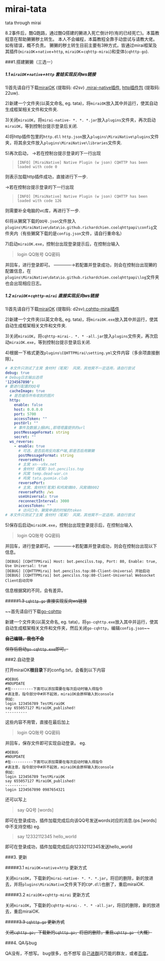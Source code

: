 # mirai-tata
tata through mirai

8.2事件后，酷Q跑路，通过酷Q搭建的獭进入死亡倒计时(有的已经死亡)。本篇教程意在帮助獭獭秽土转生。
本人不会编程，本篇教程全靠手动尝试与请教大佬。如有错误，概不负责。
獭獭的秽土转生目前主要有3种方式，皆通过mirai框架及其插件(`miraiOK`+`native`+`http`, `miraiOK`+`cqhttp-mirai`)和变体(`cqhttp-go`).

###1.搭建獭獭（三选一）

##### 1.1  `miraiOK`+`native`+`http` 套娃实现反向ws链接
1)首先请自行下载[miraiOK](https://pan.baidu.com/s/1a7YKAZu1Unw0RW-u2ixxSA) (提取码: d2sv) ,[mirai-native插件](https://github.com/iTXTech/mirai-native/releases), [http插件包](https://pan.baidu.com/s/1siBnW481gnLatMzQ_ga1UA) (提取码: 22uw).

2)新建一个文件夹(以英文命名, eg. tata)，将`miraiOK`放入其中并运行，使其自动生成框架相关文件和文件夹.

3)关闭`miraiOK`，将`mirai-native- *. *. *.jar`放入`plugins`文件夹，再次启动`miraiOK`，等到控制台提示登录后关闭.

4)将http插件包里的`http.dll` `http.json`放入`plugins\MiraiNative\plugins`文件夹，将其余文件放入`plugins\MiraiNative\libraries`文件夹.

5)再次启动，
→若在控制台提示登录的下一行出现
>```
>[INFO] [MiraiNative] Native Plugin (w json) CQHTTP has been loaded with code 0
则表示加载http插件成功，直接进行下一步.  

→若在控制台提示登录的下一行出现
>```
>[INFO] [MiraiNative] Native Plugin (w json) CQHTTP has been loaded with code 126
则需要补全电脑的vc库，再进行下一步.

6)将从獭窝下载的`QQ号.json`文件放入`plugins\MiraiNative\data\io.github.richardchien.coolqhttpapi\config`文件夹内（有些獭窝下载的是`config.json`文件，请自行重命名）

7)启动`miraiOK.exe`，控制台出现登录提示后，在控制台输入

>login QQ账号 QQ密码

并回车，进行登录即可。
————→若配置并登录成功，则会在控制台出现獭的配置信息，在`plugins\MiraiNative\data\io.github.richardchien.coolqhttpapi\log`文件夹也会出现相应日志。  
  
##### 1.2 `miraiOK`+`cqhttp-mirai` 直接实现反向ws链接

1)首先请自行下载[miraiOK](https://pan.baidu.com/s/1a7YKAZu1Unw0RW-u2ixxSA) (提取码: d2sv),[cqhttp-mirai插件](https://github.com/yyuueexxiinngg/cqhttp-mirai/releases)

2)新建一个文件夹(以英文命名, eg. tata)，将`miraiOK.exe`放入其中并运行，使其自动生成框架相关文件和文件夹.

3)关闭`miraiOK`，将`cqhttp-mirai-. *. * -all.jar`放入`plugins`文件夹，再次启动`miraiOK.exe`，等到控制台提示登录后关闭.

4)根据一下格式更改`plugins\CQHTTPMirai\setting.yml`文件内容（多余项直接删除）。
``` yaml
# 本文件只测试了主窝 食材村（笔窝） 风窝，其他窝不一定适用，请自行尝试
debug: true
# Debug日志输出选项
'1234567890':
# 要进行配置的QQ号
  cacheImage: true
  # 是否缓存所有收到的图片
  http:
    enable: false
    host: 0.0.0.0
    port: 5700
    accessToken: ""
    postUrl: ""
    # 事件及数据上报URL,即塔塔露提供的url
    postMessageFormat: string
    secret: ""
  ws_reverse:
    - enable: true 
      # 可选，是否启用反向客户端,即是否启用獭獭
      postMessageFormat: string
      reverseHost: 
      # 主窝 xn--v9x.net
      # 食材村（笔窝）bot.pencilss.top
      # 风窝 temp.dead-war.cn
      # 鸡窝 tata.guomie.club
      reversePort: 
      # 主窝、食材村(笔窝)和鸡窝填80，风窝填8002
      reversePath: /ws
      useUniversal: true
      reconnectInterval: 3000
      accessToken: ""
      # 访问口令，獭窝申请的时候的token
# 本文件只测试了主窝 食材村（笔窝） 风窝，其他窝不一定适用，请自行尝试
```

5)保存后启动`miraiOK.exe`，控制台出现登录提示后，在控制台输入

>login QQ账号 QQ密码

并回车，进行登录即可。
————→若配置并登录成功，则会在控制台出现以下信息。
```
[DEBUG] [CQHTTPMirai] Host: bot.pencilss.top, Port: 80, Enable: true, Use Universal: true
[DEBUG] [CQHTTPMirai] bot.pencilss.top:80-Client-Universal 开始启动
[DEBUG] [CQHTTPMirai] bot.pencilss.top:80-Client-Universal Websocket Client启动完毕
```
信息根据窝的不同，会有差异。  

#####~~1.3 `cqhttp-go` 直接实现反向ws链接~~

~~首先请自行下载[go-cqhttp](https://github.com/Mrs4s/go-cqhttp/releases)

新建一个文件夹(以英文命名, eg. tata)，将`go-cqhttp.exe`放入其中并运行，使其自动生成框架相关文件和文件夹，然后关闭`go-cqhttp`，编辑`config.json`~~

~~**自己编辑，我也不会**~~

~~保存后启动`go-cqhttp.exe`即可。~~


###2.自动登录

打开miraiOK**根目录**下的config.txt，会看到以下内容
```
#DEBUG
#NOUPDATE
#在----------下面可以添加需要在每次启动时输入得指令
#请注意，指令部分中#并不起效，miraiOK会原样输入到console
例如:
login 123456789 TestMiraiOK
say 655057127 MiraiOK_published!
----------
```
这些内容不用管，直接在最后加上 
>login QQ账号 QQ密码

并回车，保存文件即可实现自动登录。
 eg.

```
#DEBUG
#NOUPDATE
#在----------下面可以添加需要在每次启动时输入得指令
#请注意，指令部分中#并不起效，miraiOK会原样输入到console
例如:
login 123456789 TestMiraiOK
say 655057127 MiraiOK_published!
----------
login 1234567890 0987654321

```
还可以写上
>say QQ号 [words]
 
即可在登录成功，插件加载完成后向该QQ号发送words对应的消息.(ps.[words]中不支持空格)
eg.
>say 12332112345 hello_world

即可在登录成功，插件加载完成后向12332112345发送hello_world

###3. 更新

#####3.1 `miraiOK`+`native`+`http` 更新方式

关闭`miraiOK`，下载新的`mirai-native- *. *. *.jar`，将旧的删除，新的放进去，并将`plugins\MiraiNative`文件夹下的`CQP.dll`也删了，重启miraiOK.  

#####3.2 `miraiOK`+`cqhttp-mirai` 更新方式

关闭`miraiOK`，下载新的`cqhttp-mirai-. *. * -all.jar`，将旧的删除，新的放进去，重启miraiOK.

#####~~3.3 `cqhttp-go` 更新方式~~

~~关闭`cqhttp-go`，下载新的`cqhttp-go`，将旧的删除，重启`cqhttp-go` （大概）~~

###4. QA与bug

QA没有，不想写。
bug很多，也不想写
自己[进群](https://jq.qq.com/?_wv=1027&k=5L3hY4w)问万能的群友，或者[百度](https://www.baidu.com)。
